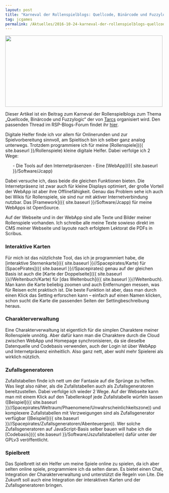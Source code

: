 ```yaml
---
layout: post
title: "Karneval der Rollenspielblogs: Quellcode, Binärcode und Fuzzylogic"
tag: jcgames
permalink: /Aktuelles/2016-10-24-karneval-der-rollenspielblogs-quellcode-binaercode-und-fuzzylogic
---
```


<img alt="" height="226" src="{{ site.baseurl }}/assets/pics/jcgames/gallery/diverse/nrm/Logo_RSPKarneval_201610.png" width="500" />

Dieser Artikel ist ein Beitrag zum Karneval der Rollenspielblogs zum Thema &bdquo;Quellcode, Binärcode und Fuzzylogic&ldquo; der von [Tarcs](https://jaegers.net/quellcode-binaercode-und-fuzzylogic-karneval-der-rollenspielblogs-im-oktober/) organisiert wird. Den passenden Thread im RSP-Blogs-Forum findet ihr [hier](https://forum.rsp-blogs.de/index.php?topic=2386).

Digitale Helfer finde ich vor allem für Onlinerunden und zur Spielvorbereitung sinnvoll, am Spieltisch bin ich selber ganz analog unterwegs. Trotzdem programmiere ich für meine [Rollenspiele]({{ site.baseurl }}/Rollenspiele) kleine digitale Helfer. Dabei verfolge ich 2 Wege:

<ol>
- Die Tools auf den Internetpräsenzen
- Eine [WebApp]({{ site.baseurl }}/Software/Jcapp)
</ol>
Dabei versuche ich, dass beide die gleichen Funktionen bieten. Die Internetpräsenz ist zwar auch für kleine Displays optimiert, der große Vorteil der WebApp ist aber ihre Offlinefähigkeit. Genau das Problem sehe ich auch bei Wikis für Rollenspiele, sie sind nur mit aktiver Internetverbindung nutzbar. Das [Framework]({{ site.baseurl }}/Software/Jcapp) für meine WebApps ist OpenSource.

Auf der Webseite und in der WebApp sind alle Texte und Bilder meiner Rollenspiele vorhanden. Ich schreibe alle meine Texte sowieso direkt im CMS meiner Webseite und layoute nach erfolgtem Lektorat die PDFs in Scribus.

### Interaktive Karten

Für mich ist das nützlichste Tool, das ich je programmiert habe, die [interaktive Sternenkarte]({{ site.baseurl }}//Spacepirates/Karte) für [SpacePirates]({{ site.baseurl }}//Spacepirates) genau auf der gleichen Basis ist auch die [Karte der Doppelseite]({{ site.baseurl }}//Weltenbuch/Karte) für [das Weltenbuch]({{ site.baseurl }}//Weltenbuch). Man kann die Karte beliebig zoomen und auch Entfernungen messen, was für Reisen echt praktisch ist. Die beste Funktion ist aber, dass man durch einen Klick das Setting erforschen kann &ndash; einfach auf einen Namen klicken, schon sucht die Karte die passenden Seiten der Settingbeschreibung heraus.

### Charakterverwaltung

Eine Charakterverwaltung ist eigentlich für die simplen Charaktere meiner Rollenspiele unnötig. Aber dafür kann man die Charaktere durch die Cloud zwischen WebApp und Homepage synchronisieren, da sie dieselbe Datenquelle und Codebasis verwenden, auch der Login ist über WebApp und Internetpräsenz einheitlich. Also ganz nett, aber wohl mehr Spielerei als wirklich nützlich.

### Zufallsgeneratoren

Zufallstabellen finde ich nett um der Fantasie auf die Sprünge zu helfen. Was liegt also näher, als die Zufallstabellen auch als Zufallsgeneratoren bereitzustellen. Dabei verfolge ich wieder 2 Wege. Auf der Webseite kann man mit einem Klick auf den Tabellenkopf jede Zufallstabelle würfeln lassen ([Beispiel]({{ site.baseurl }}//Spacepirates/Weltraum/Phaenomene/Unwahrscheinlichkeitszone)) und komplexere Zufallstabellen mit Verzweigungen sind als Zufallsgenerator verfügbar ([Beispiel]({{ site.baseurl }}//Spacepirates/Zufallsgeneratoren/Abenteuergen)). Wer solche Zufallsgeneratoren auf JavaScript-Basis selber bauen will habe ich die [Codebasis]({{ site.baseurl }}/Software/Jszufallstabellen) dafür unter der GPLv3 veröffentlicht.

### Spielbrett

Das Spielbrett ist ein Helfer um meine Spiele online zu spielen, da ich aber selten online spiele, programmiere ich da selten daran. Es bietet einen Chat, Integration der Charakterverwaltung und unterstützt die Regeln von Lite. Die Zukunft soll auch eine Integration der interaktiven Karten und der Zufallsgeneratoren bringen.


